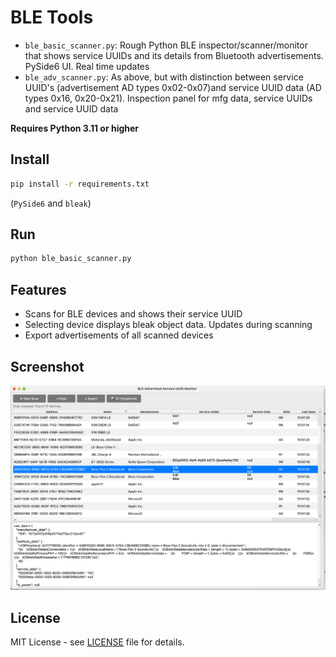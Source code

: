 # BLE Tools

- `ble_basic_scanner.py`: Rough Python BLE inspector/scanner/monitor that shows service UUIDs and its details from Bluetooth advertisements. PySide6 UI. Real time updates
- `ble_adv_scanner.py`: As above, but with distinction between service UUID's (advertisement AD types 0x02-0x07)and service UUID data (AD types 0x16, 0x20-0x21). Inspection panel for mfg data, service UUIDs and service UUID data

**Requires Python 3.11 or higher**

## Install

```bash
pip install -r requirements.txt
```
(`PySide6` and `bleak`)

## Run

```bash
python ble_basic_scanner.py
```

## Features

- Scans for BLE devices and shows their service UUID
- Selecting device displays bleak object data. Updates during scanning
- Export advertisements of all scanned devices

## Screenshot

![BLE Scanner](screenshot.png)

## License

MIT License - see [LICENSE](LICENSE) file for details.
